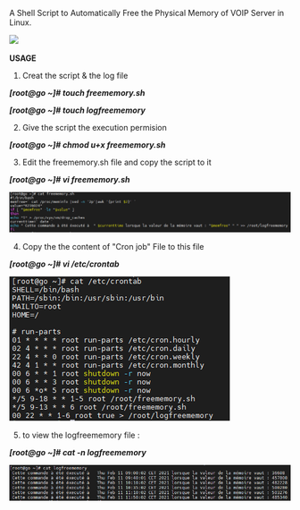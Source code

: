 A Shell Script to Automatically Free the Physical Memory of VOIP Server in Linux.

![](IMAGES/memory_usage.PNG)

**USAGE**

1) Creat the script & the log file

***[root@go ~]# touch freememory.sh***

***[root@go ~]# touch logfreememory***

2) Give the script the execution permision

***[root@go ~]# chmod u+x freememory.sh***

3) Edit the freememory.sh file and copy the script to it 

***[root@go ~]# vi freememory.sh***


![](IMAGES/script1.PNG)

4) Copy the the content of "Cron job" File to  this file 

***[root@go ~]# vi /etc/crontab***


![](IMAGES/crontab.PNG)

5) to view the logfreememory file :

***[root@go ~]# cat -n logfreememory***

![](IMAGES/logfile.PNG)

